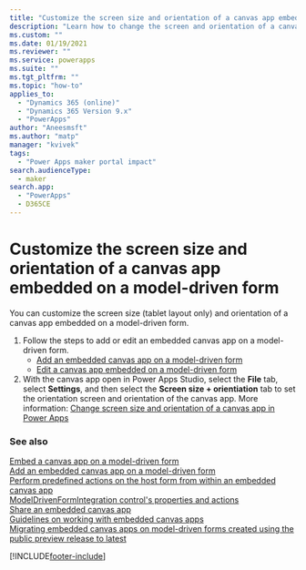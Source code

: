 ```yaml
---
title: "Customize the screen size and orientation of a canvas app embedded on a model-driven form | MicrosoftDocs"
description: "Learn how to change the screen and orientation of a canvas app"
ms.custom: ""
ms.date: 01/19/2021
ms.reviewer: ""
ms.service: powerapps
ms.suite: ""
ms.tgt_pltfrm: ""
ms.topic: "how-to"
applies_to: 
  - "Dynamics 365 (online)"
  - "Dynamics 365 Version 9.x"
  - "PowerApps"
author: "Aneesmsft"
ms.author: "matp"
manager: "kvivek"
tags: 
  - "Power Apps maker portal impact"
search.audienceType: 
  - maker
search.app: 
  - "PowerApps"
  - D365CE
---
```


# Customize the screen size and orientation of a canvas app embedded on a model-driven form

You can customize the screen size (tablet layout only) and orientation of a canvas app embedded on a model-driven form.

1. Follow the steps to add or edit an embedded canvas app on a model-driven form.
    - [Add an embedded canvas app on a model-driven form](embedded-canvas-app-add-classic-designer.md)
    - [Edit a canvas app embedded on a model-driven form](embedded-canvas-app-edit-classic-designer.md)
2. With the canvas app open in Power Apps Studio, select the **File** tab, select **Settings**, and then select the **Screen size + orientiation** tab to set the orientation screen and orientation of the canvas app. More information: [Change screen size and orientation of a canvas app in Power Apps](../canvas-apps/set-aspect-ratio-portrait-landscape.md)


### See also

[Embed a canvas app on a model-driven form](embed-canvas-app-in-form.md) <br />
[Add an embedded canvas app on a model-driven form](embedded-canvas-app-add-classic-designer.md) <br />
[Perform predefined actions on the host form from within an embedded canvas app](embedded-canvas-app-actions.md) <br />
[ModelDrivenFormIntegration control's properties and actions](embedded-canvas-app-properties-actions.md) <br />
[Share an embedded canvas app](share-embedded-canvas-app.md) <br />
[Guidelines on working with embedded canvas apps](embedded-canvas-app-guidelines.md) <br />
[Migrating embedded canvas apps on model-driven forms created using the public preview release to latest](embedded-canvas-app-migrate-from-preview.md) <br />


[!INCLUDE[footer-include](../../includes/footer-banner.md)]